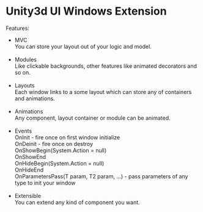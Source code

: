 # Unity3d UI Windows Extension

Features:<br />
- MVC<br />
You can store your layout out of your logic and model.
<br /><br />
- Modules<br />
Like clickable backgrounds, other features like animated decorators and so on.
<br /><br />
- Layouts<br />
Each window links to a some layout which can store any of containers and animations.
<br /><br />
- Animations<br />
Any component, layout container or module can be animated.
<br /><br />
- Events<br />
OnInit - fire once on first window initialize<br />
OnDeinit - fire once on destroy<br />
OnShowBegin(System.Action = null)<br />
OnShowEnd<br />
OnHideBegin(System.Action = null)<br />
OnHideEnd<br />
OnParametersPass(T param, T2 param, ...) - pass parameters of any type to init your window
<br /><br />
- Extensible<br />
You can extend any kind of component you want.
